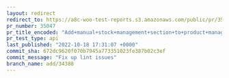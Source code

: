 ```yaml
---
layout: redirect
redirect_to: https://a8c-woo-test-reports.s3.amazonaws.com/public/pr/35047/api/index.html
pr_number: 35047
pr_title_encoded: "Add+manual+stock+management+section+to+product+management+experience"
pr_test_type: api
last_published: "2022-10-18 17:31:07 +0000"
commit_sha: 672dc9620f070b7945a773351023fe387b02c3ef
commit_message: "Fix up lint issues"
branch_name: add/34388
---
```

